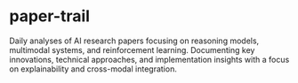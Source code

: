 # paper-trail
Daily analyses of AI research papers focusing on reasoning models, multimodal systems, and reinforcement learning. Documenting key innovations, technical approaches, and implementation insights with a focus on explainability and cross-modal integration.
